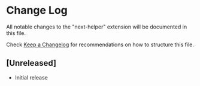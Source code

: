 # Change Log

All notable changes to the "next-helper" extension will be documented in this file.

Check [Keep a Changelog](http://keepachangelog.com/) for recommendations on how to structure this file.

## [Unreleased]

- Initial release